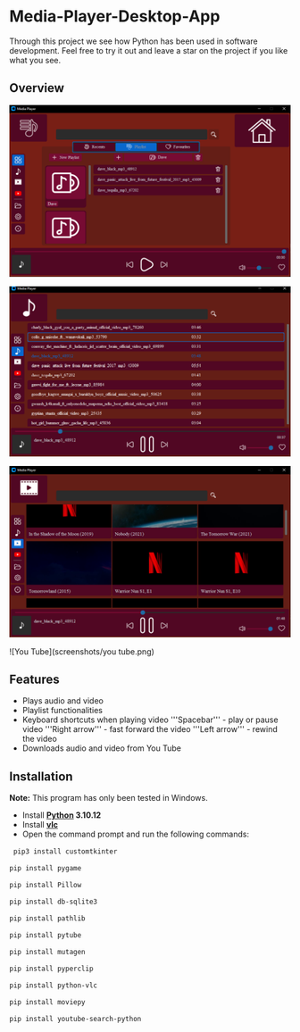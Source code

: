 # **Media-Player-Desktop-App**
Through this project we see how Python has been used in software development. Feel free to try it out and leave a star on the project if you like what you see.

## Overview
![Home](screenshots/playlist.png)

![Music](screenshots/songs.png)

![Video](screenshots/videos.png)

![You Tube](screenshots/you tube.png)

## Features
- Plays audio and video
- Playlist functionalities
- Keyboard shortcuts when playing video
  '''Spacebar''' - play or pause video
  '''Right arrow''' - fast forward the video 
  '''Left arrow''' - rewind the video
- Downloads audio and video from You Tube

## Installation
**Note:** This program has only been tested in Windows.
- Install **[Python](https://www.python.org/downloads/release/python-31012/) 3.10.12**
- Install **[vlc](https://get.videolan.org/vlc/3.0.18/win64/vlc-3.0.18-win64.exe)**
- Open the command prompt and run the following commands:
 ``` 
  pip3 install customtkinter 
  ```
  ```
  pip install pygame
  ```
  ```
  pip install Pillow
  ```
  ```
  pip install db-sqlite3
  ```
  ```
  pip install pathlib
  ```
  ```
  pip install pytube
  ```
  ```
  pip install mutagen
  ```
  ```
  pip install pyperclip
  ```
  ```
  pip install python-vlc
  ```
  ```
  pip install moviepy
  ```
  ```
  pip install youtube-search-python
  ```
